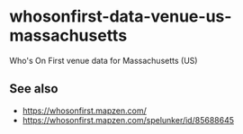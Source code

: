 # whosonfirst-data-venue-us-massachusetts

Who's On First venue data for Massachusetts (US)

## See also

* https://whosonfirst.mapzen.com/
* https://whosonfirst.mapzen.com/spelunker/id/85688645
